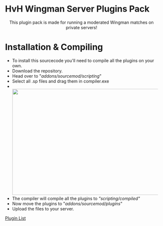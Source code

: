 # HvH Wingman Server Plugins Pack
<p align=center>
This plugin pack is made for running a moderated Wingman matches on private servers!

# Installation & Compiling
 + To install this sourcecode you'll need to compile all the plugins on your own.
 + Download the repository.
 + Head over to "*addons/sourcemod/scripting*"
 + Select all .sp files and drag them in compiler.exe
 + <br><img src="https://shibe.host/tJHdl6p.gif" width="550" height="350">
 + The compiler will compile all the plugins to *"scripting/compiled"*
 + Now move the plugins to "*addons/sourcemod/plugins*"
 + Upload the files to your server.

 [Plugin List](https://github.com/yuv41/private-2v2-server/blob/main/PLUGINLIST.md)